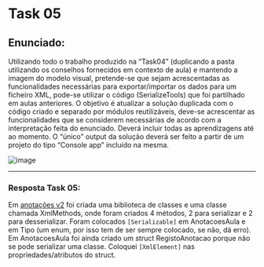 # Task 05

## Enunciado:

Utilizando todo o trabalho produzido na “Task04” (duplicando a pasta utilizando os conselhos fornecidos em contexto de aula) e mantendo a imagem do modelo visual, 
pretende-se que sejam acrescentadas as funcionalidades necessárias para exportar/importar os dados para um ficheiro XML, pode-se utilizar o código (SerializeTools) que foi partilhado em aulas anteriores. 
O objetivo é atualizar a solução duplicada com o código criado e separado por módulos reutilizáveis, deve-se acrescentar as funcionalidades que se considerem necessárias de acordo com a interpretação feita do enunciado. 
Deverá incluir todas as aprendizagens até ao momento. O “único” output da solução deverá ser feito a partir de um projeto do tipo “Console app” incluído na mesma. 

![image](https://github.com/RitAmaral/IntegracaoSistemasInformacao/assets/132366922/dce2d556-99f3-4354-b9cf-cabd737ba4e0)

---

### Resposta Task 05:

Em [anotações v2](Task05/Anotacoes_v02) foi criada uma biblioteca de classes e uma classe chamada XmlMethods, onde foram criados 4 métodos, 2 para serializar e 
2 para desserializar. Foram colocados `[Serializable]` em AnotacoesAula e em Tipo (um enum, por isso tem de ser sempre colocado, se não, dá erro). 
Em AnotacoesAula foi ainda criado um struct RegistoAnotacao porque não se pode serializar uma classe. Coloquei `[XmlElement]` nas propriedades/atributos 
do struct.
